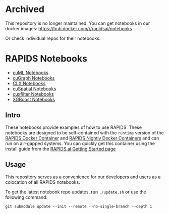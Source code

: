 # Archived

This repository is no longer maintained. You can get notebooks in our docker images: https://hub.docker.com/r/rapidsai/notebooks

Or check individual repos for their notebooks.

# RAPIDS Notebooks

- [cuML Notebooks](https://github.com/rapidsai/cuml/tree/branch-23.08/notebooks)
- [cuGraph Notebooks](https://github.com/rapidsai/cugraph/tree/branch-23.08/notebooks)
- [CLX Notebooks](https://github.com/rapidsai/clx/tree/branch-23.08/notebooks)
- [cuSpatial Notebooks](https://github.com/rapidsai/cuspatial/tree/branch-23.08/notebooks)
- [cuxfilter Notebooks](https://github.com/rapidsai/cuxfilter/tree/branch-23.08/notebooks)
- [XGBoost Notebooks](https://github.com/rapidsai/xgboost-conda/tree/branch-23.08/notebooks)

## Intro

These notebooks provide examples of how to use RAPIDS.  These notebooks are designed to be self-contained with the `runtime` version of the [RAPIDS Docker Container](https://hub.docker.com/r/rapidsai/rapidsai/) and [RAPIDS Nightly Docker Containers](https://hub.docker.com/r/rapidsai/rapidsai-nightly) and can run on air-gapped systems.  You can quickly get this container using the install guide from the [RAPIDS.ai Getting Started page](https://rapids.ai/start.html#get-rapids)

## Usage

This repository serves as a convenience for our developers and users as a colocation of all RAPIDS notebooks.

To get the latest notebook repo updates, run `./update.sh` or use the following command:

`git submodule update --init --remote --no-single-branch --depth 1`
